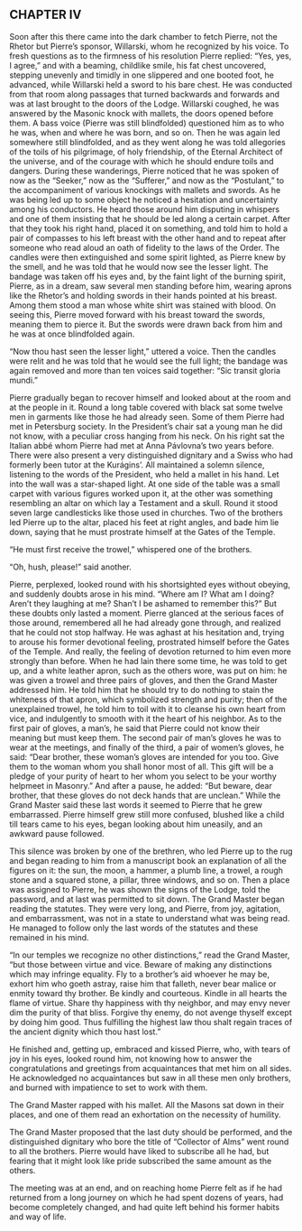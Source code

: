 ## CHAPTER IV

Soon after this there came into the dark chamber to fetch Pierre, not
the Rhetor but Pierre’s sponsor, Willarski, whom he recognized by his
voice. To fresh questions as to the firmness of his resolution Pierre
replied: “Yes, yes, I agree,” and with a beaming, childlike smile,
his fat chest uncovered, stepping unevenly and timidly in one slippered
and one booted foot, he advanced, while Willarski held a sword to his
bare chest. He was conducted from that room along passages that turned
backwards and forwards and was at last brought to the doors of the
Lodge. Willarski coughed, he was answered by the Masonic knock with
mallets, the doors opened before them. A bass voice (Pierre was still
blindfolded) questioned him as to who he was, when and where he was
born, and so on. Then he was again led somewhere still blindfolded,
and as they went along he was told allegories of the toils of his
pilgrimage, of holy friendship, of the Eternal Architect of the
universe, and of the courage with which he should endure toils and
dangers. During these wanderings, Pierre noticed that he was spoken
of now as the “Seeker,” now as the “Sufferer,” and now as the
“Postulant,” to the accompaniment of various knockings with
mallets and swords. As he was being led up to some object he noticed a
hesitation and uncertainty among his conductors. He heard those around
him disputing in whispers and one of them insisting that he should be
led along a certain carpet. After that they took his right hand, placed
it on something, and told him to hold a pair of compasses to his left
breast with the other hand and to repeat after someone who read aloud
an oath of fidelity to the laws of the Order. The candles were then
extinguished and some spirit lighted, as Pierre knew by the smell, and
he was told that he would now see the lesser light. The bandage was
taken off his eyes and, by the faint light of the burning spirit,
Pierre, as in a dream, saw several men standing before him, wearing
aprons like the Rhetor’s and holding swords in their hands pointed at
his breast. Among them stood a man whose white shirt was stained with
blood. On seeing this, Pierre moved forward with his breast toward the
swords, meaning them to pierce it. But the swords were drawn back from
him and he was at once blindfolded again.

“Now thou hast seen the lesser light,” uttered a voice. Then the
candles were relit and he was told that he would see the full light; the
bandage was again removed and more than ten voices said together: “Sic
transit gloria mundi.”

Pierre gradually began to recover himself and looked about at the room
and at the people in it. Round a long table covered with black sat some
twelve men in garments like those he had already seen. Some of them
Pierre had met in Petersburg society. In the President’s chair sat a
young man he did not know, with a peculiar cross hanging from his
neck. On his right sat the Italian abbé whom Pierre had met at
Anna Pávlovna’s two years before. There were also present a very
distinguished dignitary and a Swiss who had formerly been tutor at the
Kurágins’. All maintained a solemn silence, listening to the words
of the President, who held a mallet in his hand. Let into the wall was
a star-shaped light. At one side of the table was a small carpet with
various figures worked upon it, at the other was something resembling an
altar on which lay a Testament and a skull. Round it stood seven large
candlesticks like those used in churches. Two of the brothers led Pierre
up to the altar, placed his feet at right angles, and bade him lie down,
saying that he must prostrate himself at the Gates of the Temple.

“He must first receive the trowel,” whispered one of the brothers.

“Oh, hush, please!” said another.

Pierre, perplexed, looked round with his shortsighted eyes without
obeying, and suddenly doubts arose in his mind. “Where am I? What am
I doing? Aren’t they laughing at me? Shan’t I be ashamed to remember
this?” But these doubts only lasted a moment. Pierre glanced at
the serious faces of those around, remembered all he had already gone
through, and realized that he could not stop halfway. He was aghast
at his hesitation and, trying to arouse his former devotional feeling,
prostrated himself before the Gates of the Temple. And really, the
feeling of devotion returned to him even more strongly than before. When
he had lain there some time, he was told to get up, and a white leather
apron, such as the others wore, was put on him: he was given a trowel
and three pairs of gloves, and then the Grand Master addressed him. He
told him that he should try to do nothing to stain the whiteness of that
apron, which symbolized strength and purity; then of the unexplained
trowel, he told him to toil with it to cleanse his own heart from vice,
and indulgently to smooth with it the heart of his neighbor. As to the
first pair of gloves, a man’s, he said that Pierre could not know
their meaning but must keep them. The second pair of man’s gloves
he was to wear at the meetings, and finally of the third, a pair of
women’s gloves, he said: “Dear brother, these woman’s gloves are
intended for you too. Give them to the woman whom you shall honor most
of all. This gift will be a pledge of your purity of heart to her whom
you select to be your worthy helpmeet in Masonry.” And after a pause,
he added: “But beware, dear brother, that these gloves do not deck
hands that are unclean.” While the Grand Master said these last words
it seemed to Pierre that he grew embarrassed. Pierre himself grew still
more confused, blushed like a child till tears came to his eyes, began
looking about him uneasily, and an awkward pause followed.

This silence was broken by one of the brethren, who led Pierre up to the
rug and began reading to him from a manuscript book an explanation of
all the figures on it: the sun, the moon, a hammer, a plumb line, a
trowel, a rough stone and a squared stone, a pillar, three windows, and
so on. Then a place was assigned to Pierre, he was shown the signs of
the Lodge, told the password, and at last was permitted to sit down.
The Grand Master began reading the statutes. They were very long, and
Pierre, from joy, agitation, and embarrassment, was not in a state to
understand what was being read. He managed to follow only the last words
of the statutes and these remained in his mind.

“In our temples we recognize no other distinctions,” read the Grand
Master, “but those between virtue and vice. Beware of making any
distinctions which may infringe equality. Fly to a brother’s aid
whoever he may be, exhort him who goeth astray, raise him that falleth,
never bear malice or enmity toward thy brother. Be kindly and courteous.
Kindle in all hearts the flame of virtue. Share thy happiness with thy
neighbor, and may envy never dim the purity of that bliss. Forgive thy
enemy, do not avenge thyself except by doing him good. Thus fulfilling
the highest law thou shalt regain traces of the ancient dignity which
thou hast lost.”

He finished and, getting up, embraced and kissed Pierre, who, with tears
of joy in his eyes, looked round him, not knowing how to answer the
congratulations and greetings from acquaintances that met him on all
sides. He acknowledged no acquaintances but saw in all these men only
brothers, and burned with impatience to set to work with them.

The Grand Master rapped with his mallet. All the Masons sat down in
their places, and one of them read an exhortation on the necessity of
humility.

The Grand Master proposed that the last duty should be performed,
and the distinguished dignitary who bore the title of “Collector
of Alms” went round to all the brothers. Pierre would have liked
to subscribe all he had, but fearing that it might look like pride
subscribed the same amount as the others.

The meeting was at an end, and on reaching home Pierre felt as if he had
returned from a long journey on which he had spent dozens of years, had
become completely changed, and had quite left behind his former habits
and way of life.





